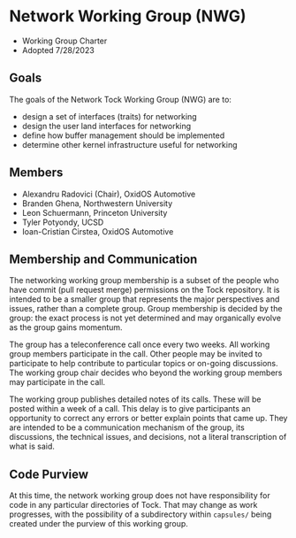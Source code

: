Network Working Group (NWG)
=================================

- Working Group Charter
- Adopted 7/28/2023

## Goals

The goals of the Network Tock Working Group (NWG) are to:

- design a set of interfaces (traits) for networking
- design the user land interfaces for networking
- define how buffer management should be implemented
- determine other kernel infrastructure useful for networking

## Members

- Alexandru Radovici (Chair), OxidOS Automotive
- Branden Ghena, Northwestern University
- Leon Schuermann, Princeton University
- Tyler Potyondy, UCSD
- Ioan-Cristian Cirstea, OxidOS Automotive

## Membership and Communication

The networking working group membership is a subset of the people who have
commit (pull request merge) permissions on the Tock repository. It is
intended to be a smaller group that represents the major perspectives
and issues, rather than a complete group. Group membership is decided by
the group: the exact process is not yet determined and may organically
evolve as the group gains momentum.

The group has a teleconference call once every two weeks. All working group members
participate in the call. Other people may be invited to participate to
help contribute to particular topics or on-going discussions. The
working group chair decides who beyond the working group members may
participate in the call.

The working group publishes detailed notes of its calls. These will be
posted within a week of a call. This delay is to give participants an
opportunity to correct any errors or better explain points that came up.
They are intended to be a communication mechanism of the group, its
discussions, the technical issues, and decisions, not a literal
transcription of what is said.

## Code Purview

At this time, the network working group does not have responsibility for code in any particular directories of Tock. That may change as work progresses, with the possibility of a subdirectory within `capsules/` being created under the purview of this working group.
